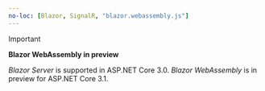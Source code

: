 ```yaml
---
no-loc: [Blazor, SignalR, "blazor.webassembly.js"]
---
```

> [!IMPORTANT]
> **Blazor WebAssembly in preview**
>
> *Blazor Server* is supported in ASP.NET Core 3.0. *Blazor WebAssembly* is in preview for ASP.NET Core 3.1.
